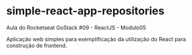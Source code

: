 # simple-react-app-repositories
Aula do Rocketseat GoStack #09 - ReactJS - Modulo05

Aplicação web simples para exemplificação da utilização do React para construção de frontend.
